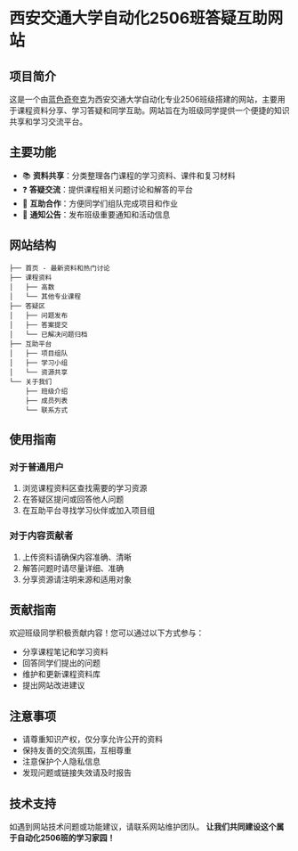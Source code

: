 # 西安交通大学自动化2506班答疑互助网站

## 项目简介

这是一个由[蓝色奇夸克](https://space.bilibili.com/2105459088)为西安交通大学自动化专业2506班级搭建的网站，主要用于课程资料分享、学习答疑和同学互助。网站旨在为班级同学提供一个便捷的知识共享和学习交流平台。

## 主要功能

- 📚 **资料共享**：分类整理各门课程的学习资料、课件和复习材料
- ❓ **答疑交流**：提供课程相关问题讨论和解答的平台
- 🤝 **互助合作**：方便同学们组队完成项目和作业
- 📅 **通知公告**：发布班级重要通知和活动信息

## 网站结构

```
├── 首页 - 最新资料和热门讨论
├── 课程资料
│   ├── 高数
│   └── 其他专业课程
├── 答疑区
│   ├── 问题发布
│   ├── 答案提交
│   └── 已解决问题归档
├── 互助平台
│   ├── 项目组队
│   ├── 学习小组
│   └── 资源共享
└── 关于我们
    ├── 班级介绍
    ├── 成员列表
    └── 联系方式
```

## 使用指南

### 对于普通用户
1. 浏览课程资料区查找需要的学习资源
2. 在答疑区提问或回答他人问题
3. 在互助平台寻找学习伙伴或加入项目组

### 对于内容贡献者
1. 上传资料请确保内容准确、清晰
2. 解答问题时请尽量详细、准确
3. 分享资源请注明来源和适用对象

## 贡献指南

欢迎班级同学积极贡献内容！您可以通过以下方式参与：
- 分享课程笔记和学习资料
- 回答同学们提出的问题
- 维护和更新课程资料库
- 提出网站改进建议

## 注意事项

- 请尊重知识产权，仅分享允许公开的资料
- 保持友善的交流氛围，互相尊重
- 注意保护个人隐私信息
- 发现问题或链接失效请及时报告

## 技术支持

如遇到网站技术问题或功能建议，请联系网站维护团队。
**让我们共同建设这个属于自动化2506班的学习家园！**
